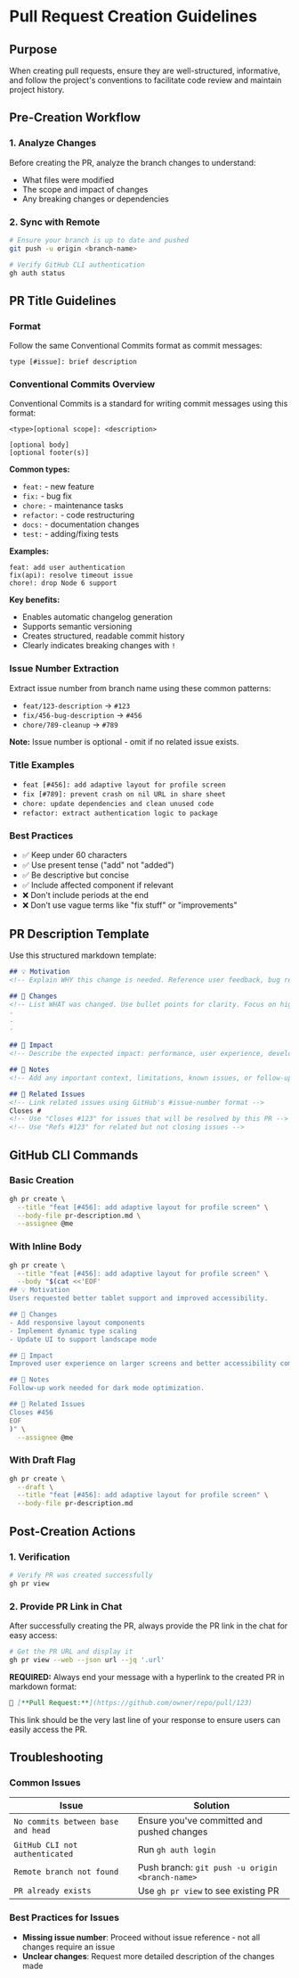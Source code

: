 # Pull Request Creation Guidelines

## **Purpose**

When creating pull requests, ensure they are well-structured, informative, and follow the project's conventions to facilitate code review and maintain project history.

## **Pre-Creation Workflow**

### **1. Analyze Changes**
Before creating the PR, analyze the branch changes to understand:
- What files were modified
- The scope and impact of changes
- Any breaking changes or dependencies

### **2. Sync with Remote**
```bash
# Ensure your branch is up to date and pushed
git push -u origin <branch-name>

# Verify GitHub CLI authentication
gh auth status
```

## **PR Title Guidelines**

### **Format**
Follow the same Conventional Commits format as commit messages:

```
type [#issue]: brief description
```

### **Conventional Commits Overview**
Conventional Commits is a standard for writing commit messages using this format:
```
<type>[optional scope]: <description>

[optional body]
[optional footer(s)]
```

**Common types:**
- `feat:` - new feature
- `fix:` - bug fix  
- `chore:` - maintenance tasks
- `refactor:` - code restructuring
- `docs:` - documentation changes
- `test:` - adding/fixing tests

**Examples:**
```
feat: add user authentication
fix(api): resolve timeout issue
chore!: drop Node 6 support
```

**Key benefits:**
- Enables automatic changelog generation
- Supports semantic versioning
- Creates structured, readable commit history
- Clearly indicates breaking changes with `!`

### **Issue Number Extraction**
Extract issue number from branch name using these common patterns:
- `feat/123-description` → `#123`
- `fix/456-bug-description` → `#456`
- `chore/789-cleanup` → `#789`

**Note:** Issue number is optional - omit if no related issue exists.

### **Title Examples**
- `feat [#456]: add adaptive layout for profile screen`
- `fix [#789]: prevent crash on nil URL in share sheet`
- `chore: update dependencies and clean unused code`
- `refactor: extract authentication logic to package`

### **Best Practices**
- ✅ Keep under 60 characters
- ✅ Use present tense ("add" not "added")
- ✅ Be descriptive but concise
- ✅ Include affected component if relevant
- ❌ Don't include periods at the end
- ❌ Don't use vague terms like "fix stuff" or "improvements"

## **PR Description Template**

Use this structured markdown template:

```markdown
## 💡 Motivation
<!-- Explain WHY this change is needed. Reference user feedback, bug reports, or business requirements. -->

## 🧱 Changes
<!-- List WHAT was changed. Use bullet points for clarity. Focus on high-level changes. -->
- 
- 
- 

## 🎯 Impact
<!-- Describe the expected impact: performance, user experience, developer experience, etc. -->

## 📝 Notes
<!-- Add any important context, limitations, known issues, or follow-up work needed. -->

## 🔗 Related Issues
<!-- Link related issues using GitHub's #issue-number format -->
Closes #
<!-- Use "Closes #123" for issues that will be resolved by this PR -->
<!-- Use "Refs #123" for related but not closing issues -->
```

## **GitHub CLI Commands**

### **Basic Creation**
```bash
gh pr create \
  --title "feat [#456]: add adaptive layout for profile screen" \
  --body-file pr-description.md \
  --assignee @me
```

### **With Inline Body**
```bash
gh pr create \
  --title "feat [#456]: add adaptive layout for profile screen" \
  --body "$(cat <<'EOF'
## 💡 Motivation
Users requested better tablet support and improved accessibility.

## 🧱 Changes
- Add responsive layout components
- Implement dynamic type scaling
- Update UI to support landscape mode

## 🎯 Impact
Improved user experience on larger screens and better accessibility compliance.

## 📝 Notes
Follow-up work needed for dark mode optimization.

## 🔗 Related Issues
Closes #456
EOF
)" \
  --assignee @me
```

### **With Draft Flag**
```bash
gh pr create \
  --draft \
  --title "feat [#456]: add adaptive layout for profile screen" \
  --body-file pr-description.md
```

## **Post-Creation Actions**

### **1. Verification**
```bash
# Verify PR was created successfully
gh pr view
```

### **2. Provide PR Link in Chat**
After successfully creating the PR, always provide the PR link in the chat for easy access:
```bash
# Get the PR URL and display it
gh pr view --web --json url --jq '.url'
```

**REQUIRED:** Always end your message with a hyperlink to the created PR in markdown format:
```markdown
🔗 [**Pull Request:**](https://github.com/owner/repo/pull/123)
```

This link should be the very last line of your response to ensure users can easily access the PR.

## **Troubleshooting**

### **Common Issues**

| Issue                              | Solution                                        |
| ---------------------------------- | ----------------------------------------------- |
| `No commits between base and head` | Ensure you've committed and pushed changes      |
| `GitHub CLI not authenticated`     | Run `gh auth login`                             |
| `Remote branch not found`          | Push branch: `git push -u origin <branch-name>` |
| `PR already exists`                | Use `gh pr view` to see existing PR             |

### **Best Practices for Issues**
- **Missing issue number**: Proceed without issue reference - not all changes require an issue
- **Unclear changes**: Request more detailed description of the changes made